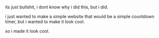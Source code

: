 its just bullshit, i dont know why i did this, but i did.

i just wanted to make a simple website that would be a simple countdown timer, but i wanted to make it look cool.

so i made it look cool.

